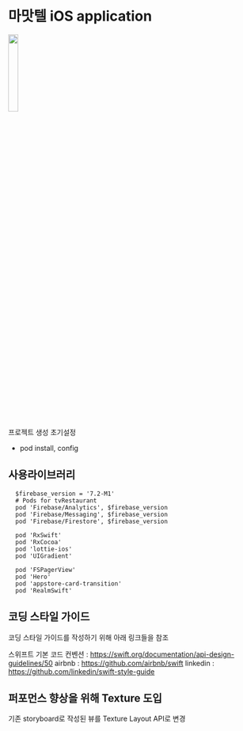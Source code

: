 # 마맛텔 iOS application

<img width="20%" src="https://user-images.githubusercontent.com/5423077/117392300-bed53e00-af2c-11eb-9a9f-56dd891d8fd9.gif"/>

프로젝트 생성
초기설정
- pod install, config

## 사용라이브러리
```
  $firebase_version = '7.2-M1'
  # Pods for tvRestaurant
  pod 'Firebase/Analytics', $firebase_version
  pod 'Firebase/Messaging', $firebase_version
  pod 'Firebase/Firestore', $firebase_version
  
  pod 'RxSwift'
  pod 'RxCocoa'
  pod 'lottie-ios'
  pod 'UIGradient'
  
  pod 'FSPagerView'
  pod 'Hero'
  pod 'appstore-card-transition'
  pod 'RealmSwift'
```

## 코딩 스타일 가이드
코딩 스타일 가이드를 작성하기 위해 아래 링크들을 참조

스위프트 기본 코드 컨벤션 : https://swift.org/documentation/api-design-guidelines/50
airbnb : https://github.com/airbnb/swift
linkedin : https://github.com/linkedin/swift-style-guide

## 퍼포먼스 향상을 위해 Texture 도입 
기존 storyboard로 작성된 뷰를 Texture Layout API로 변경 
